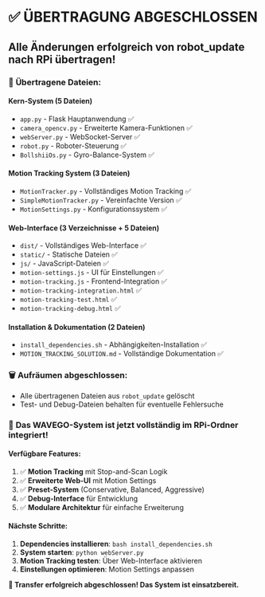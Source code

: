 # ✅ ÜBERTRAGUNG ABGESCHLOSSEN

## Alle Änderungen erfolgreich von robot_update nach RPi übertragen!

### 📁 **Übertragene Dateien:**

#### **Kern-System (5 Dateien)**
- `app.py` - Flask Hauptanwendung ✅
- `camera_opencv.py` - Erweiterte Kamera-Funktionen ✅
- `webServer.py` - WebSocket-Server ✅
- `robot.py` - Roboter-Steuerung ✅
- `BollshiiOs.py` - Gyro-Balance-System ✅

#### **Motion Tracking System (3 Dateien)**
- `MotionTracker.py` - Vollständiges Motion Tracking ✅
- `SimpleMotionTracker.py` - Vereinfachte Version ✅
- `MotionSettings.py` - Konfigurationssystem ✅

#### **Web-Interface (3 Verzeichnisse + 5 Dateien)**
- `dist/` - Vollständiges Web-Interface ✅
- `static/` - Statische Dateien ✅
- `js/` - JavaScript-Dateien ✅
- `motion-settings.js` - UI für Einstellungen ✅
- `motion-tracking.js` - Frontend-Integration ✅
- `motion-tracking-integration.html` ✅
- `motion-tracking-test.html` ✅
- `motion-tracking-debug.html` ✅

#### **Installation & Dokumentation (2 Dateien)**
- `install_dependencies.sh` - Abhängigkeiten-Installation ✅
- `MOTION_TRACKING_SOLUTION.md` - Vollständige Dokumentation ✅

### 🗑️ **Aufräumen abgeschlossen:**
- Alle übertragenen Dateien aus `robot_update` gelöscht
- Test- und Debug-Dateien behalten für eventuelle Fehlersuche

### 🚀 **Das WAVEGO-System ist jetzt vollständig im RPi-Ordner integriert!**

#### **Verfügbare Features:**
1. ✅ **Motion Tracking** mit Stop-and-Scan Logik
2. ✅ **Erweiterte Web-UI** mit Motion Settings
3. ✅ **Preset-System** (Conservative, Balanced, Aggressive)
4. ✅ **Debug-Interface** für Entwicklung
5. ✅ **Modulare Architektur** für einfache Erweiterung

#### **Nächste Schritte:**
1. **Dependencies installieren**: `bash install_dependencies.sh`
2. **System starten**: `python webServer.py`
3. **Motion Tracking testen**: Über Web-Interface aktivieren
4. **Einstellungen optimieren**: Motion Settings anpassen

**🎉 Transfer erfolgreich abgeschlossen! Das System ist einsatzbereit.**